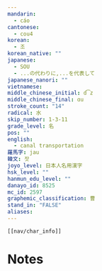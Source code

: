 ```yaml
---
mandarin:
  - cáo
cantonese:
  - cou4
korean:
  - 조
korean_native: ""
japanese:
  - SOU
  - ...の代わりに,...を代表して
japanese_nanori: ""
vietnamese:
middle_chinese_initial: d͡z
middle_chinese_final: ɑu
stroke_count: "14"
radical: 水
skip_number: 1-3-11
grade_level: 名
pos: ""
english:
  - canal transportation
羅馬字: jau
韓文: 잣
joyo_level: 日本人名用漢字
hsk_level: ""
hanmun_edu_level: ""
danayo_id: 8525
mc_id: 2597
graphemic_classification: 曹
stand_in: "FALSE"
aliases:
---
```

```meta-bind-embed
[[nav/char_info]]
```

# Notes
